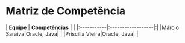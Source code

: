 # Matriz de Competência #

| **Equipe** | **Competências** | |
|:-----------|:------------------|:|
|Márcio Saraiva|Oracle, Java| |
|Priscilla Vieira|Oracle, Java| |